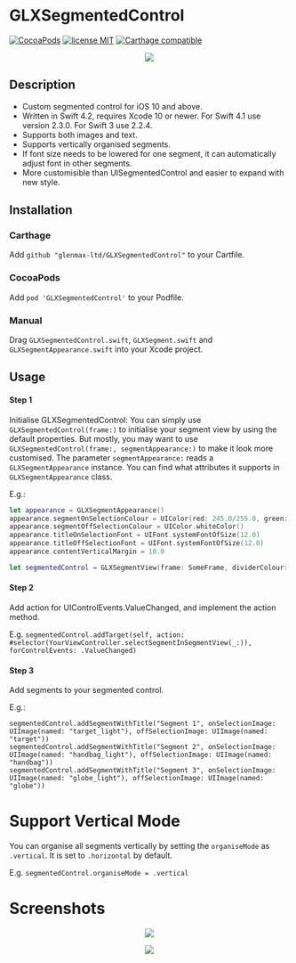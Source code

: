 # GLXSegmentedControl
[![CocoaPods](https://img.shields.io/cocoapods/v/GLXSegmentedControl.svg)](https://cocoapods.org/pods/GLXSegmentedControl) [![license MIT](http://img.shields.io/badge/license-MIT-orange.png)](http://opensource.org/licenses/MIT) [![Carthage compatible](https://img.shields.io/badge/Carthage-compatible-4BC51D.svg?style=flat)](https://github.com/Carthage/Carthage)
<p align="center"><img src ="/Screenshots/example_4.png"/></p>

## Description
- Custom segmented control for iOS 10 and above.
- Written in Swift 4.2, requires Xcode 10 or newer. For Swift 4.1 use version 2.3.0. For Swift 3 use 2.2.4.
- Supports both images and text.
- Supports vertically organised segments.
- If font size needs to be lowered for one segment, it can automatically adjust font in other segments.
- More customisible than UISegmentedControl and easier to expand with new style.

## Installation

### Carthage
Add 
`github "glenmax-ltd/GLXSegmentedControl"` 
to your Cartfile.

### CocoaPods
Add 
`pod 'GLXSegmentedControl'` 
to your Podfile.

### Manual
Drag `GLXSegmentedControl.swift`, `GLXSegment.swift` and `GLXSegmentAppearance.swift` into your Xcode project.

## Usage
#### Step 1
Initialise GLXSegmentedControl:
You can simply use `GLXSegmentedControl(frame:)` to initialise your segment view by using the default properties. 
But mostly, you may want to use `GLXSegmentedControl(frame:, segmentAppearance:)` to make it look more customised.
The parameter `segmentAppearance:` reads a `GLXSegmentAppearance` instance. You can find what attributes it supports in `GLXSegmentAppearance` class.

E.g.:
```swift
let appearance = GLXSegmentAppearance()
appearance.segmentOnSelectionColour = UIColor(red: 245.0/255.0, green: 174.0/255.0, blue: 63.0/255.0, alpha: 1.0)
appearance.segmentOffSelectionColour = UIColor.whiteColor()
appearance.titleOnSelectionFont = UIFont.systemFontOfSize(12.0)
appearance.titleOffSelectionFont = UIFont.systemFontOfSize(12.0)
appearance.contentVerticalMargin = 10.0

let segmentedControl = GLXSegmentView(frame: SomeFrame, dividerColour: UIColor(white: 0.95, alpha: 0.3), dividerWidth: 1.0, segmentAppearance: appearance)
```

#### Step 2
Add action for UIControlEvents.ValueChanged, and implement the action method.

E.g. `segmentedControl.addTarget(self, action: #selector(YourViewController.selectSegmentInSegmentView(_:)), forControlEvents: .ValueChanged)`

#### Step 3
Add segments to your segmented control.

E.g.:
```
segmentedControl.addSegmentWithTitle("Segment 1", onSelectionImage: UIImage(named: "target_light"), offSelectionImage: UIImage(named: "target"))
segmentedControl.addSegmentWithTitle("Segment 2", onSelectionImage: UIImage(named: "handbag_light"), offSelectionImage: UIImage(named: "handbag"))
segmentedControl.addSegmentWithTitle("Segment 3", onSelectionImage: UIImage(named: "globe_light"), offSelectionImage: UIImage(named: "globe"))
```

# Support Vertical Mode
You can organise all segments vertically by setting the `organiseMode` as `.vertical`. It is set to `.horizontal` by default.

E.g. `segmentedControl.organiseMode = .vertical`

# Screenshots
<p align="center"><img src ="/Screenshots/example_2.png"/></p>
<p align="center"><img src ="/Screenshots/example_3.png"/></p>
